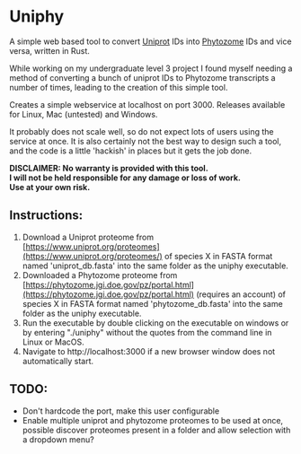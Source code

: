 # Uniphy
A simple web based tool to convert [Uniprot](http://uniprot.org) IDs into [Phytozome](https://phytozome.jgi.doe.gov/pz/portal.html) IDs and vice versa, written in Rust.

While working on my undergraduate level 3 project I found myself needing a method of converting a bunch of uniprot IDs to Phytozome transcripts a number of times, leading to the creation of this simple tool.

Creates a simple webservice at localhost on port 3000. Releases available for Linux, Mac (untested) and Windows.

It probably does not scale well, so do not expect lots of users using the service at once. It is also certainly not the best way to design such a tool, and the code is a little 'hackish' in places but it gets the job done.

**DISCLAIMER: No warranty is provided with this tool.**  
**I will not be held responsible for any damage or loss of work.**  
**Use at your own risk.**

## Instructions:
1. Download a Uniprot proteome from [https://www.uniprot.org/proteomes](https://www.uniprot.org/proteomes/) of species X in FASTA format named 'uniprot_db.fasta' into the same folder as the uniphy executable.
2. Downloaded a Phytozome proteome from [https://phytozome.jgi.doe.gov/pz/portal.html](https://phytozome.jgi.doe.gov/pz/portal.html) (requires an account) of species X in FASTA format named 'phytozome_db.fasta' into the same folder as the uniphy executable.
3. Run the executable by double clicking on the executable on windows or by entering "./uniphy" without the quotes from the command line in Linux or MacOS.
4. Navigate to http://localhost:3000 if a new browser window does not automatically start.

## TODO:
* Don't hardcode the port, make this user configurable
* Enable multiple uniprot and phytozome proteomes to be used at once, possible discover proteomes present in a folder and allow selection with a dropdown menu?
